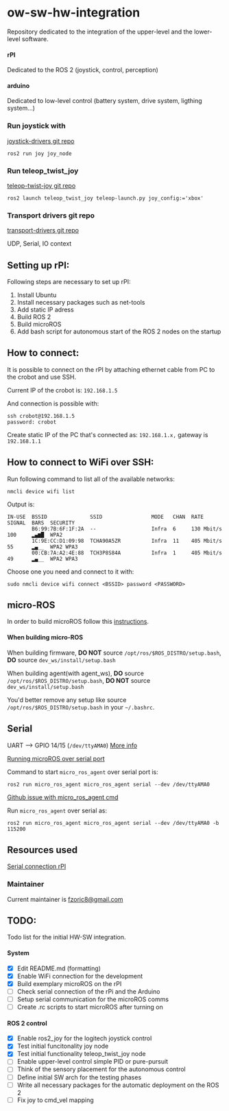 # ow-sw-hw-integration

Repository dedicated to the integration of the upper-level and the lower-level software. 

#### rPI  

Dedicated to the ROS 2 (joystick, control, perception)  

#### arduino  

Dedicated to low-level control (battery system, drive system, ligthing system...)

### Run joystick with 

[joystick-drivers git repo](https://github.com/ros-drivers/joystick_drivers)


```
ros2 run joy joy_node 
```

### Run teleop_twist_joy

[teleop-twist-joy git repo](https://github.com/ros2/teleop_twist_joy)
```
ros2 launch teleop_twist_joy teleop-launch.py joy_config:='xbox'
```


### Transport drivers git repo 

[transport-drivers git repo](https://github.com/ros-drivers/transport_drivers)

UDP, Serial, IO context 


## Setting up rPI: 

Following steps are necessary to set up rPI: 
1. Install Ubuntu 
2. Install necessary packages such as net-tools 
3. Add static IP adress
4. Build ROS 2
5. Build microROS
6. Add bash script for autonomous start of the ROS 2 nodes on the startup 

## How to connect: 

It is possible to connect on the rPI by attaching ethernet cable from PC to the 
crobot and use SSH. 

Current IP of the crobot is: `192.168.1.5`

And connection is possible with: 
``` 
ssh crobot@192.168.1.5
password: crobot
``` 

Create static IP of the PC that's connected as: `192.168.1.x,` 
gateway is `192.168.1.1`

## How to connect to WiFi over SSH: 

Run following command to list all of the available networks: 
```
nmcli device wifi list
```

Output is: 
```
IN-USE  BSSID              SSID                MODE   CHAN  RATE        SIGNAL  BARS  SECURITY  
        B6:99:7B:6F:1F:2A  --                  Infra  6     130 Mbit/s  100     ▂▄▆█  WPA2      
        1C:9E:CC:D1:09:98  TCHA90A5ZR          Infra  11    405 Mbit/s  55      ▂▄__  WPA2 WPA3 
        00:CB:7A:A2:4E:88  TCH3P8S84A          Infra  1     405 Mbit/s  49      ▂▄__  WPA2 WPA3 

```

Choose one you need and connect to it with:

```
sudo nmcli device wifi connect <BSSID> password <PASSWORD>
```

## micro-ROS

In order to build microROS follow this [instructions](https://micro.ros.org/docs/tutorials/core/first_application_linux/). 

#### When building micro-ROS 

When building firmware, **DO NOT** source `/opt/ros/$ROS_DISTRO/setup.bash`, **DO** source `dev_ws/install/setup.bash`

When building agent(with agent_ws), **DO** source `/opt/ros/$ROS_DISTRO/setup.bash`, **DO NOT** source `dev_ws/install/setup.bash`

You'd better remove any setup like source `/opt/ros/$ROS_DISTRO/setup.bash` in your `~/.bashrc`. 


## Serial 

UART --> GPIO 14/15 (`/dev/ttyAMA0`)
[More info](https://jason19970210.medium.com/raspberry-pi-4-with-multiple-uart-interface-4eac75f74d7c)

[Running microROS over serial port](https://micro.ros.org/docs/tutorials/core/first_application_rtos/freertos/)

Command to start `micro_ros_agent` over serial port is: 
```
ros2 run micro_ros_agent micro_ros_agent serial --dev /dev/ttyAMA0
```

[Github issue with micro_ros_agent cmd](https://github.com/micro-ROS/micro_ros_arduino/issues/1105)

Run `micro_ros_agent` over serial as: 
```
ros2 run micro_ros_agent micro_ros_agent serial --dev /dev/ttyAMA0 -b 115200
```

## Resources used

[Serial connection rPI](https://www.abelectronics.co.uk/kb/article/1035/serial-port-setup-in-raspberry-pi-os)


### Maintainer 

Current maintainer is fzoric8@gmail.com

## TODO: 

Todo list for the initial HW-SW integration. 

#### System

- [x] Edit README.md (formatting)
- [x] Enable WiFi connection for the development
- [x] Build exemplary microROS on the rPI
- [ ] Check serial connection of the rPi and the Arduino 
- [ ] Setup serial communication for the microROS comms
- [ ] Create .rc scripts to start microROS after turning on 

#### ROS 2 control 

- [x] Enable ros2_joy for the logitech joystick control
- [x] Test initial funcitonality joy node 
- [x] Test initial functionality teleop_twist_joy node
- [ ] Enable upper-level control simple PID or pure-pursuit
- [ ] Think of the sensory placement for the autonomous control 
- [ ] Define initial SW arch for the testing phases
- [ ] Write all necessary packages for the automatic deployment on the ROS 2
- [ ] Fix joy to cmd_vel mapping 